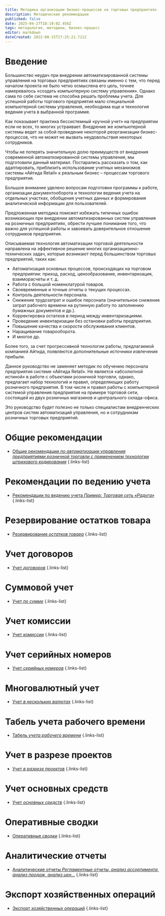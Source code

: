 ```yaml
---
title: Методика организации бизнес-процессов на торговых предприятиях
description: Методические рекомендации
published: false
date: 2025-04-27T18:19:02.456Z
tags: методология, методики, бизнес-процесс
editor: markdown
dateCreated: 2022-08-15T17:25:21.711Z
---
```


# Введение

Большинство неудач при внедрении автоматизированной системы управления на торговых предприятиях связаны именно с тем, что перед началом проекта не было четко осмыслена его цель, точнее намеревалось «создать компьютерную систему управления». Однако сама по себе система не способна решать проблемы учета. Для успешной работы торгового предприятия мало специальной компьютерной системы управления, необходима еще и технология ведения учета в выбранной программе.

Как показывает практика бессистемный «ручной учет» на предприятии если не всех, то многих устраивает. Внедрение же компьютерной системы ведет за собой проведение некоторой реорганизации бизнес-процессов, что не может не вызвать неудовольствия некоторых сотрудников.

Чтобы не потерять значительную долю преимуществ от внедрения современной автоматизированной системы управления, мы подготовили данный материал. Постарались рассказать о том, как адаптировать, приблизить использование учетных механизмов системы «Айтида Retail» к реальным бизнес – процессам торгового предприятия.

Большое внимание уделено вопросам подготовки программы к работе, организации документооборота и технологии ведения учета на отдельных участках, обобщения учетных данных и формирования аналитической информации для пользователей.

Предложенная методика поможет избежать типичных ошибок возникающих при внедрении автоматизированных систем управления на розничных предприятиях, обрести лучшее понимание того, что важно для успешной работы и завоевать доверительное отношение сотрудников предприятия.

Описываемая технология автоматизации торговой деятельности направлена на эффективное решение многих организационно-технических задач, которые возникают перед большинством торговых предприятий, таких как:

-   Автоматизация основных процессов, происходящих на торговом предприятии: приход, расход, ценообразование, инвентаризация, взаиморасчеты и т. д.
-   Работа с большой номенклатурой товаров.
-   Своевременные и точные отчеты о текущих процессах.
-   Контроль деятельности персонала.
-   Снижение трудозатрат и ошибок персонала (значительное снижение затрат рабочего времени на рутинную работу по заполнению бумажных документов и др.).
-   Корректировка остатков в период между инвентаризациями.
-   Проведение инвентаризации без остановки работы предприятия.
-   Повышение качества и скорости обслуживания клиентов.
-   Наращивание товарооборота.
-   И многое др.

    
Более того, за счет прогрессивной технологии работы, предлагаемой компанией Айтида, появляются дополнительные источники извлечения прибыли.

Данное руководство не заменяет методик по обучению персонала предприятия системе «Айтида Retail». Не является «абсолютной истиной» в работе с объектами розничной торговли, однако, предлагает набор технологий и правил, определяющих работу розничного предприятия. В том числе и правил работы с компьютерной системой управления предприятия на примере торговой сети, состоящей из двух розничных магазинов и центрального склада-офиса.

Это руководство будет полезно не только специалистам внедренческих центров систем автоматизаций управления, но и сотрудникам розничных торговых предприятий.

# Общие рекомендации
- [Общие рекомендации *по автоматизации управления предприятиями розничной торговли с применением технологии штрихового кодирования*](/docs/metodology/general)
{.links-list}
# Рекомендации по ведению учета
- [Рекомендации по ведению учета *Пример: Торговая сеть «Радуга»*](/docs/metodology/recomendations)
{.links-list}
# Резервирование остатков товара
- [Резервирование *остатков товара*](/docs/metodology/reserve)
{.links-list}
# Учет договоров
- [Учет *договоров*](/docs/metodology/contracts)
{.links-list}
# Суммовой учет
- [Учет *по сумме*](/docs/metodology/summaryaccounting)
{.links-list}
# Учет комиссии
- [Учет *комиссии*](/docs/metodology/commission)
{.links-list}
# Учет серийных номеров
- [Учет *серийных номеров*](/docs/metodology/serial)
{.links-list}
# Многовалютный учет
- [Учет *в нескольких валютах*](/docs/metodology/multicurrency)
{.links-list}
# Табель учета рабочего времени
- [Табель *учета рабочего времени*](/docs/metodology/timesheet)
{.links-list}
# Учет в разрезе проектов
- [Учет *в разрезе проектов*](/docs/metodology/project)
{.links-list}
# Учет основных средств
- [Учет *основных средств*](/docs/metodology/mainassets)
{.links-list}
# Оперативные сводки
- [Оперативные *сводки*](/docs/metodology/summaries)
{.links-list}
# Аналитические отчеты
- [Аналитические отчеты *Регламентные отчеты, анализ ассортимента, анализ продаж, анализ цен...*](/docs/metodology/reports)
{.links-list}
# Экспорт хозяйственных операций
- [Экспорт *хозяйственных операций*](/docs/metodology/export)
{.links-list}